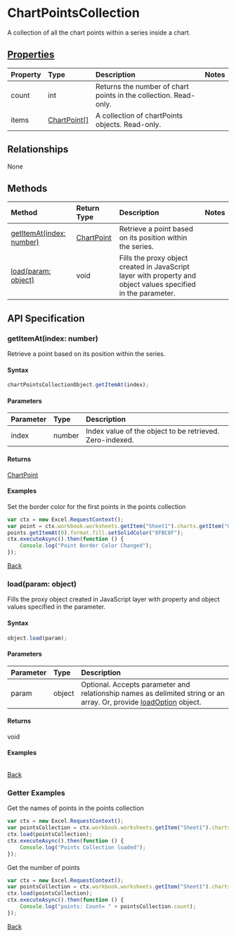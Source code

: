 # ChartPointsCollection

A collection of all the chart points within a series inside a chart.

## [Properties](#getter-examples)
| Property	   | Type	|Description|Notes |
|:---------------|:--------|:----------|:-----|
|count|int|Returns the number of chart points in the collection. Read-only.||
|items|[ChartPoint[]](chartpoint.md)|A collection of chartPoints objects. Read-only.||

## Relationships
None


## Methods

| Method		   | Return Type	|Description|Notes |
|:---------------|:--------|:----------|:-----|
|[getItemAt(index: number)](#getitematindex-number)|[ChartPoint](chartpoint.md)|Retrieve a point based on its position within the series.||
|[load(param: object)](#loadparam-object)|void|Fills the proxy object created in JavaScript layer with property and object values specified in the parameter.||

## API Specification

### getItemAt(index: number)
Retrieve a point based on its position within the series.

#### Syntax
```js
chartPointsCollectionObject.getItemAt(index);
```

#### Parameters
| Parameter	   | Type	|Description|
|:---------------|:--------|:----------|
|index|number|Index value of the object to be retrieved. Zero-indexed.|

#### Returns
[ChartPoint](chartpoint.md)

#### Examples
Set the border color for the first points in the points collection

```js
var ctx = new Excel.RequestContext();
var point = ctx.workbook.worksheets.getItem("Sheet1").charts.getItem("Chart1").series.getItemAt(0).points;
points.getItemAt(0).format.fill.setSolidColor("8FBC8F");
ctx.executeAsync().then(function () {
	Console.log("Point Border Color Changed");
});
```
[Back](#methods)

### load(param: object)
Fills the proxy object created in JavaScript layer with property and object values specified in the parameter.

#### Syntax
```js
object.load(param);
```

#### Parameters
| Parameter	   | Type	|Description|
|:---------------|:--------|:----------|
|param|object|Optional. Accepts parameter and relationship names as delimited string or an array. Or, provide [loadOption](loadoption.md) object.|

#### Returns
void

#### Examples
```js

```

[Back](#methods)

### Getter Examples

Get the names of points in the points collection
```js
var ctx = new Excel.RequestContext();
var pointsCollection = ctx.workbook.worksheets.getItem("Sheet1").charts.getItem("Chart1").points;
ctx.load(pointsCollection);
ctx.executeAsync().then(function () {
	Console.log("Points Collection loaded");
});
```

Get the number of points

```js
var ctx = new Excel.RequestContext();
var pointsCollection = ctx.workbook.worksheets.getItem("Sheet1").charts.getItem("Chart1").points;
ctx.load(pointsCollection);
ctx.executeAsync().then(function () {
	Console.log("points: Count= " + pointsCollection.count);
});

```

[Back](#properties)
